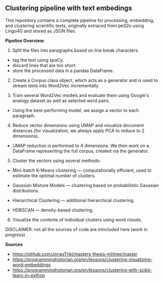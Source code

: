 ## Clustering pipeline with text embedings
This repository contains a complete pipeline for processing, embedding, and clustering scientific texts, originally extraced from peS2o using Lingo4G and stored as JSON files.

**Pipeline Overview**:
1) Split the files into paragraphs based on line break characters.
  * tag the text using spaCy.
  * discard lines that are too short.
  * store the processed data in a pandas DataFrame.

2) Create a Corpus class object, which acts as a generator and is used to stream texts into Word2Vec incrementally.

3) Train several Word2Vec models and evaluate them using Google's analogy dataset as well as selected word pairs.

  * Using the best-performing model, we assign a vector to each paragraph.

4) Reduce vector dimensions using UMAP and visualize document distances (for visualization, we always apply PCA to reduce to 2 dimensions).

  * UMAP reduction is performed to 4 dimensions. We then work on a DataFrame representing the full corpus, created via the generator.

5) Cluster the vectors using several methods:

  * Mini-batch K-Means clustering — computationally efficient, used to estimate the optimal number of clusters.

  * Gaussian Mixture Models — clustering based on probabilistic Gaussian distributions.

  * Hierarchical Clustering — additional hierarchical clustering.

  * HDBSCAN — density-based clustering.

6) Visualize the contents of individual clusters using word clouds.

DISCLAIMER: not all the sources of code are inlncluded here (work in progress)

**Sources**
* https://github.com/JonasTriki/masters-thesis-ml/tree/master
* https://programminghistorian.org/en/lessons/clustering-visualizing-word-embeddings
* https://programminghistorian.org/en/lessons/clustering-with-scikit-learn-in-python
